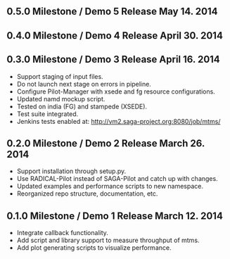 0.5.0 Milestone / Demo 5 Release                         May 14. 2014
---------------------------------------------------------------------


0.4.0 Milestone / Demo 4 Release                       April 30. 2014
---------------------------------------------------------------------


0.3.0 Milestone / Demo 3 Release                       April 16. 2014
---------------------------------------------------------------------

* Support staging of input files.
* Do not launch next stage on errors in pipeline.
* Configure Pilot-Manager with xsede and fg resource configurations.
* Updated namd mockup script.
* Tested on india (FG) and stampede (XSEDE).
* Test suite integrated.
* Jenkins tests enabled at: http://vm2.saga-project.org:8080/job/mtms/

0.2.0 Milestone / Demo 2 Release                       March 26. 2014
---------------------------------------------------------------------

* Support installation through setup.py.
* Use RADICAL-Pilot instead of SAGA-Pilot and catch up with changes.
* Updated examples and performance scripts to new namespace.
* Reorganized repo structure, documentation, etc.

0.1.0 Milestone / Demo 1 Release                       March 12. 2014
---------------------------------------------------------------------

* Integrate callback functionality.
* Add script and library support to measure throughput of mtms.
* Add plot generating scripts to visualize performance.
